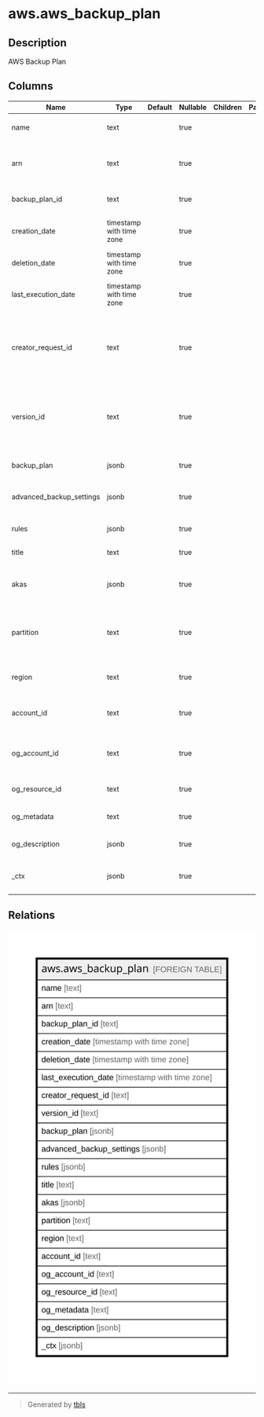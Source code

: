 # aws.aws_backup_plan

## Description

AWS Backup Plan

## Columns

| Name | Type | Default | Nullable | Children | Parents | Comment |
| ---- | ---- | ------- | -------- | -------- | ------- | ------- |
| name | text |  | true |  |  | The display name of a saved backup plan. |
| arn | text |  | true |  |  | An Amazon Resource Name (ARN) that uniquely identifies a backup plan. |
| backup_plan_id | text |  | true |  |  | Specifies the id to identify a backup plan uniquely. |
| creation_date | timestamp with time zone |  | true |  |  | The date and time a resource backup plan is created. |
| deletion_date | timestamp with time zone |  | true |  |  | The date and time a backup plan is deleted. |
| last_execution_date | timestamp with time zone |  | true |  |  | The last time a job to back up resources was run with this rule. |
| creator_request_id | text |  | true |  |  | An unique string that identifies the request and allows failed requests to be retried without the risk of running the operation twice. |
| version_id | text |  | true |  |  | Unique, randomly generated, Unicode, UTF-8 encoded strings that are at most 1,024 bytes long. Version IDs cannot be edited. |
| backup_plan | jsonb |  | true |  |  | Specifies the body of a backup plan. |
| advanced_backup_settings | jsonb |  | true |  |  | Contains a list of BackupOptions for a resource type. |
| rules | jsonb |  | true |  |  | Contains a list of Rules for a resource type. |
| title | text |  | true |  |  | Title of the resource. |
| akas | jsonb |  | true |  |  | Array of globally unique identifier strings (also known as) for the resource. |
| partition | text |  | true |  |  | The AWS partition in which the resource is located (aws, aws-cn, or aws-us-gov). |
| region | text |  | true |  |  | The AWS Region in which the resource is located. |
| account_id | text |  | true |  |  | The AWS Account ID in which the resource is located. |
| og_account_id | text |  | true |  |  | The Platform Account ID in which the resource is located. |
| og_resource_id | text |  | true |  |  | The unique ID of the resource in opengovernance. |
| og_metadata | text |  | true |  |  | Platform Metadata of the AWS resource. |
| og_description | jsonb |  | true |  |  | The full model description of the resource |
| _ctx | jsonb |  | true |  |  | Steampipe context in JSON form, e.g. connection_name. |

## Relations

![er](aws.aws_backup_plan.svg)

---

> Generated by [tbls](https://github.com/k1LoW/tbls)

